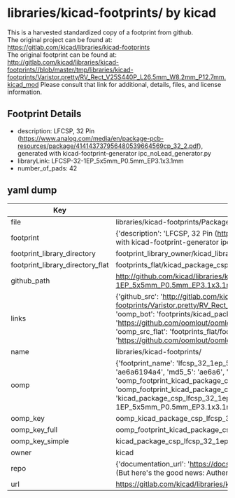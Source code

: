# libraries/kicad-footprints/ by kicad  
This is a harvested standardized copy of a footprint from github.  
The original project can be found at:  
https://gitlab.com/kicad/libraries/kicad-footprints  
The original footprint can be found at:
http://gitlab.com/kicad/libraries/kicad-footprints//blob/master/tmp/libraries/kicad-footprints/Varistor.pretty/RV_Rect_V25S440P_L26.5mm_W8.2mm_P12.7mm.kicad_mod
Please consult that link for additional, details, files, and license information.  
## Footprint Details
* description: LFCSP, 32 Pin (https://www.analog.com/media/en/package-pcb-resources/package/414143737956480539664569cp_32_2.pdf), generated with kicad-footprint-generator ipc_noLead_generator.py  
* libraryLink: LFCSP-32-1EP_5x5mm_P0.5mm_EP3.1x3.1mm  
* number_of_pads: 42  
## yaml dump  
| Key | Value |  
| --- | --- |  
| file | libraries/kicad-footprints/Package_CSP.pretty/LFCSP-32-1EP_5x5mm_P0.5mm_EP3.1x3.1mm.kicad_mod |  
| footprint | {'description': 'LFCSP, 32 Pin (https://www.analog.com/media/en/package-pcb-resources/package/414143737956480539664569cp_32_2.pdf), generated with kicad-footprint-generator ipc_noLead_generator.py', 'libraryLink': 'LFCSP-32-1EP_5x5mm_P0.5mm_EP3.1x3.1mm', 'number_of_pads': 42} |  
| footprint_library_directory | footprint_library_owner/kicad_libraries/kicad-footprints/ |  
| footprint_library_directory_flat | footprints_flat/kicad_package_csp_lfcsp_32_1ep_5x5mm_p0_5mm_ep3_1x3_1mm/working |  
| github_path | http://github.com/kicad/libraries/kicad-footprints//blob/master/tmp/libraries/kicad-footprints/Package_CSP.pretty/LFCSP-32-1EP_5x5mm_P0.5mm_EP3.1x3.1mm.kicad_mod |  
| links | {'github_src': 'http://gitlab.com/kicad/libraries/kicad-footprints//blob/master/tmp/libraries/kicad-footprints/Varistor.pretty/RV_Rect_V25S440P_L26.5mm_W8.2mm_P12.7mm.kicad_mod', 'github_src_repo': 'https://gitlab.com/kicad/libraries/kicad-footprints', 'oomp_bot': 'footprints/kicad_package_csp_lfcsp_32_1ep_5x5mm_p0_5mm_ep3_1x3_1mm/working', 'oomp_bot_github': 'https://github.com/oomlout/oomlout_oomp_footprint_bot/tree/main/footprints/kicad_package_csp_lfcsp_32_1ep_5x5mm_p0_5mm_ep3_1x3_1mm/working', 'oomp_src_flat': 'footprints_flat/footprints_flat/kicad_package_csp_lfcsp_32_1ep_5x5mm_p0_5mm_ep3_1x3_1mm/working', 'oomp_src_flat_github': 'https://github.com/oomlout/oomlout_oomp_footprint_src/tree/main/footprints_flat/kicad_package_csp_lfcsp_32_1ep_5x5mm_p0_5mm_ep3_1x3_1mm/working'} |  
| name | libraries/kicad-footprints/ |  
| oomp | {'footprint_name': 'lfcsp_32_1ep_5x5mm_p0_5mm_ep3_1x3_1mm', 'library_name': 'package_csp', 'md5': 'ae6a6194a4c6f735f03a1d8cf5b83bba', 'md5_10': 'ae6a6194a4', 'md5_5': 'ae6a6', 'md5_6': 'ae6a61', 'oomp_key': 'oomp_kicad_package_csp_lfcsp_32_1ep_5x5mm_p0_5mm_ep3_1x3_1mm', 'oomp_key_extra': 'oomp_footprint_kicad_package_csp_lfcsp_32_1ep_5x5mm_p0_5mm_ep3_1x3_1mm', 'oomp_key_full': 'oomp_footprint_kicad_package_csp_lfcsp_32_1ep_5x5mm_p0_5mm_ep3_1x3_1mm_ae6a61', 'oomp_key_simple': 'kicad_package_csp_lfcsp_32_1ep_5x5mm_p0_5mm_ep3_1x3_1mm', 'original_filename': 'libraries/kicad-footprints/Package_CSP.pretty/LFCSP-32-1EP_5x5mm_P0.5mm_EP3.1x3.1mm.kicad_mod', 'owner_name': 'kicad'} |  
| oomp_key | oomp_kicad_package_csp_lfcsp_32_1ep_5x5mm_p0_5mm_ep3_1x3_1mm |  
| oomp_key_full | oomp_footprint_kicad_package_csp_lfcsp_32_1ep_5x5mm_p0_5mm_ep3_1x3_1mm |  
| oomp_key_simple | kicad_package_csp_lfcsp_32_1ep_5x5mm_p0_5mm_ep3_1x3_1mm |  
| owner | kicad |  
| repo | {'documentation_url': 'https://docs.github.com/rest/overview/resources-in-the-rest-api#rate-limiting', 'message': "API rate limit exceeded for 84.66.173.59. (But here's the good news: Authenticated requests get a higher rate limit. Check out the documentation for more details.)"} |  
| url | https://gitlab.com/kicad/libraries/kicad-footprints |  

